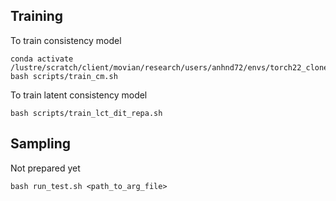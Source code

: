 ## Training
To train consistency model
```
conda activate /lustre/scratch/client/movian/research/users/anhnd72/envs/torch22_cloned4_chitb
bash scripts/train_cm.sh
```
To train latent consistency model
```
bash scripts/train_lct_dit_repa.sh
```

## Sampling

Not prepared yet
```
bash run_test.sh <path_to_arg_file>
```